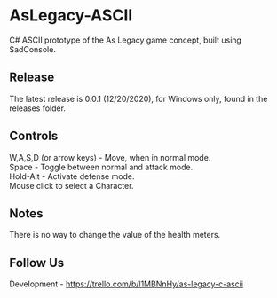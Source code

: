 # AsLegacy-ASCII
C# ASCII prototype of the As Legacy game concept, built using SadConsole.

## Release
The latest release is 0.0.1 (12/20/2020), for Windows only, found in the releases folder.

## Controls
W,A,S,D (or arrow keys) - Move, when in normal mode.<br>
Space - Toggle between normal and attack mode.<br>
Hold-Alt - Activate defense mode.<br>
Mouse click to select a Character.<br>

## Notes
There is no way to change the value of the health meters.

## Follow Us
Development - https://trello.com/b/l1MBNnHy/as-legacy-c-ascii